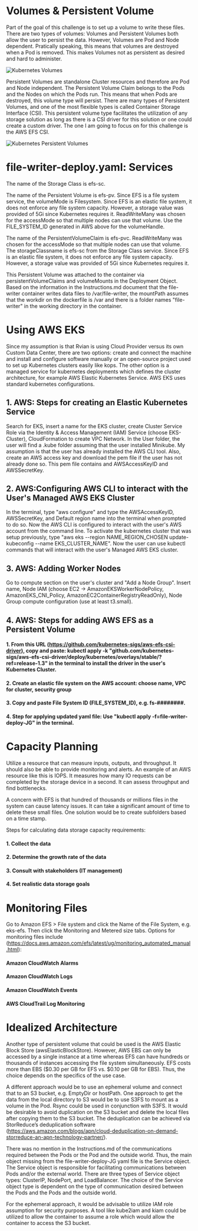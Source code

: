 # Volumes & Persistent Volume

Part of the goal of this challenge is to set up a volume to write these files. There are two types of volumes: Volumes and Persistent Volumes both allow the user to persist the data. However, Volumes are Pod and Node dependent. Pratically speaking, this means that volumes are destroyed when a Pod is removed. This makes Volumes not as persistent as desired and hard to administer.

![](k8s_volumes.png "Kubernetes Volumes")

Persistent Volumes are standalone Cluster resources and therefore are Pod and Node independent. The Persistent Volume Claim belongs to the Pods and the Nodes on which the Pods run. This means that when Pods are destroyed, this volume type will persist. There are many types of Persistent Volumes, and one of the most flexible types is called Container Storage Interface (CSI). This persistent volume type facilitates the utilization of any storage solution as long as there is a CSI driver for this solution or one could create a custom driver. The one I am going to focus on for this challenge is the AWS EFS CSI.

![](K8s_PV.png "Kubernetes Persistent Volumes")

# file-writer-deploy.yaml: Services

The name of the Storage Class is efs-sc.

The name of the Persistent Volume is efs-pv. Since EFS is a file system service, the volumeMode is Filesystem. Since EFS is an elastic file system, it does not enforce any file system capacity. However, a storage value was provided of 5Gi since Kubernetes requires it. ReadWriteMany was chosen for the accessMode so that multiple nodes can use that volume. Use the FILE_SYSTEM_ID generated in AWS above for the volumeHandle.

The name of the PersistentVolumeClaim is efs-pvc. ReadWriteMany was chosen for the accessMode so that multiple nodes can use that volume. The storageClassname is efs-sc from the Storage Class service. Since EFS is an elastic file system, it does not enforce any file system capacity. However, a storage value was provided of 5Gi since Kubernetes requires it.

This Persistent Volume was attached to the container via persistentVolumeClaims and volumeMounts in the Deployment Object. Based on the information in the Instructions.md document that the file-writer container writes data files to /var/file-writer, the mountPath assumes that the workdir on the dockerfile is /var and there is a folder names "file-writer" in the working directory in the container.

# Using AWS EKS

Since my assumption is that Rvian is using Cloud Provider versus its own Custom Data Center, there are two options: create and connect the machine and install and configure software manually or an open-source project used to set up Kubernetes clusters easily like kops. The other option is a managed service for kubernetes deployments which defines the cluster architecture, for example AWS Elastic Kubernetes Service. AWS EKS uses standard kubernetes configurations.

## 1. AWS: Steps for creating an Elastic Kubernetes Service

Search for EKS, insert a name for the EKS cluster, create Cluster Service Role via the Identity & Access Management (IAM) Service (choose EKS-Cluster), CloudFormation to create VPC Network. In the User folder, the user will find a .kube folder assuming that the user installed Minikube. My assumption is that the user has already installed the AWS CLI tool. Also, create an AWS access key and download the pem file if the user has not already done so. This pem file contains and AWSAccessKeyID and AWSSecretKey. 

## 2. AWS:Configuring AWS CLI to interact with the User's Managed AWS EKS Cluster

In the terminal, type "aws configure" and type the AWSAccessKeyID, AWSSecretKey, and Default region name into the terminal when prompted to do so. Now the AWS CLI is configured to interact with the user's AWS account from the command line. To activate the kubernetes cluster that was setup previously, type "aws eks --region NAME_REGION_CHOSEN update-kubeconfig --name EKS_CLUSTER_NAME". Now the user can use kubectl commands that will interact with the user's Managed AWS EKS cluster.

## 3. AWS: Adding Worker Nodes

Go to compute section on the user's cluster and "Add a Node Group". Insert name, Node IAM (choose EC2 -> AmazonEKSWorkerNodePolicy, AmazonEKS_CNI_Policy, AmazonEC2ContainerRegistryReadOnly), Node Group compute configuration (use at least t3.small).  

## 4. AWS: Steps for adding AWS EFS as a Persistent Volume

#### 1. From this URL (https://github.com/kubernetes-sigs/aws-efs-csi-driver), copy and paste: kubectl apply -k "github.com/kubernetes-sigs/aws-efs-csi-driver/deploy/kubernetes/overlays/stable/?ref=release-1.3" in the terminal to install the driver in the user's Kubernetes Cluster.

#### 2. Create an elastic file system on the AWS account: choose name, VPC for cluster, security group

#### 3. Copy and paste File System ID (FILE_SYSTEM_ID), e.g. fs-########. 

#### 4. Step for applying updated yaml file: Use "kubectl apply -f=file-writer-deploy-JG" in the terminal.

# Capacity Planning

Utilize a resource that can measure inputs, outputs, and throughput. It should also be able to provide monitoring and alerts. An example of an AWS resource like this is IOPS. It measures how many IO requests can be completed by the storage device in a second. It can assess throughput and find bottlenecks.

A concern with EFS is that hundred of thousands or millions files in the system can cause latency issues. It can take a significant amount of time to delete these small files. One solution would be to create subfolders based on a time stamp.

Steps for calculating data storage capacity requirements:

#### 1. Collect the data

#### 2. Determine the growth rate of the data

#### 3. Consult with stakeholders (IT management)

#### 4. Set realistic data storage goals

# Monitoring Files

Go to Amazon EFS > File system and click the Name of the File System, e.g. eks-efs. Then click the Monitoring and Metered size tabs. Options for monitoring files include (https://docs.aws.amazon.com/efs/latest/ug/monitoring_automated_manual.html):

#### Amazon CloudWatch Alarms

#### Amazon CloudWatch Logs

#### Amazon CloudWatch Events

#### AWS CloudTrail Log Monitoring

# Idealized Architecture

Another type of persistent volume that could be used is the AWS Elastic Block Store (awsElasticBlockStore). However, AWS EBS can only be accessed by a single instance at a time whereas EFS can have hundreds or thousands of instances accessing the file system simultaneously. EFS costs more than EBS ($0.30 per GB for EFS vs. $0.10 per GB for EBS). Thus, the choice depends on the specifics of the use case.

A different approach would be to use an ephemeral volume and connect that to an S3 bucket, e.g. EmptyDir or hostPath. One approach to get the data from the local directory to S3 would be to use S3FS to mount as a volume in the Pod. Rsync could be used in conjunction with S3FS. It would be desirable to avoid duplication on the S3 bucket and delete the local files after copying them to the S3 bucket. The deduplication can be achieved via StorReduce’s deduplication software (https://aws.amazon.com/blogs/apn/cloud-deduplication-on-demand-storreduce-an-apn-technology-partner/).

There was no mention in the Instructions.md of the communications required between the Pods or the Pod and the outside world. Thus, the main object missing from the file-writer-deploy-JG yaml file is the Service object. The Service object is responsible for facilitating communications between Pods and/or the external world. There are three types of Service object types: ClusterIP, NodePort, and LoadBalancer. The choice of the Service object type is dependent on the type of communication desired between the Pods and the Pods and the outside world.

For the ephemeral approach, it would be advisable to utilize IAM role assumption for security purposes. A tool like kube2iam and kiam could be utilized to allow the container to assume a role which would allow the container to access the S3 bucket.